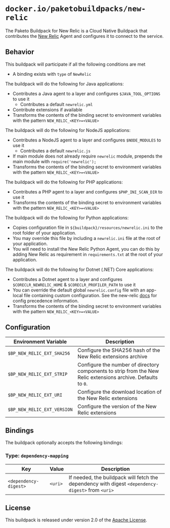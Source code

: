 # `docker.io/paketobuildpacks/new-relic`
The Paketo Buildpack for New Relic is a Cloud Native Buildpack that contributes the [New Relic][n] Agent and configures it to connect to the service.

[n]: https://newrelic.com

## Behavior
This buildpack will participate if all the following conditions are met

* A binding exists with `type` of `NewRelic`

The buildpack will do the following for Java applications:

* Contributes a Java agent to a layer and configures `$JAVA_TOOL_OPTIONS` to use it
  * Contributes a default `newrelic.yml`
* Contribute extensions if available
* Transforms the contents of the binding secret to environment variables with the pattern `NEW_RELIC_<KEY>=<VALUE>`

The buildpack will do the following for NodeJS applications:

* Contributes a NodeJS agent to a layer and configures `$NODE_MODULES` to use it
  * Contributes a default `newrelic.js`
* If main module does not already require `newrelic` module, prepends the main module with `require('newrelic');`
* Transforms the contents of the binding secret to environment variables with the pattern `NEW_RELIC_<KEY>=<VALUE>`

The buildpack will do the following for PHP applications:

* Contributes a PHP agent to a layer and configures `$PHP_INI_SCAN_DIR` to use it
* Transforms the contents of the binding secret to environment variables with the pattern `NEW_RELIC_<KEY>=<VALUE>`

The buildpack will do the following for Python applications:

* Copies configuration file in `${buildpack}/resources/newrelic.ini` to the root folder of your application.
* You may override this file by including a `newrelic.ini` file at the root of your application.
* You will need to install the New Relic Python Agent, you can do this by adding New Relic as requirement in `requirements.txt` at the root of your application.

The buildpack will do the following for Dotnet (.NET) Core applications:

* Contributes a Dotnet agent to a layer and configures `$CORECLR_NEWRELIC_HOME` & `$CORECLR_PROFILER_PATH` to use it
* You can override the default global `newrelic.config` file with an app-local file containing custom configuration. See the new-relic [docs](https://docs.newrelic.com/docs/apm/agents/net-agent/configuration/net-agent-configuration/#config-options-precedence) for config precedence information.
* Transforms the contents of the binding secret to environment variables with the pattern `NEW_RELIC_<KEY>=<VALUE>`


## Configuration
| Environment Variable | Description
| -------------------- | -----------
| `$BP_NEW_RELIC_EXT_SHA256` | Configure the SHA256 hash of the New Relic extensions archive
| `$BP_NEW_RELIC_EXT_STRIP` | Configure the number of directory components to strip from the New Relic extensions archive. Defaults to `0`.
| `$BP_NEW_RELIC_EXT_URI` | Configure the download location of the New Relic extensions
| `$BP_NEW_RELIC_EXT_VERSION` | Configure the version of the New Relic extensions

## Bindings
The buildpack optionally accepts the following bindings:

### Type: `dependency-mapping`
|Key                   | Value   | Description
|----------------------|---------|------------
|`<dependency-digest>` | `<uri>` | If needed, the buildpack will fetch the dependency with digest `<dependency-digest>` from `<uri>`

## License

This buildpack is released under version 2.0 of the [Apache License][a].

[a]: http://www.apache.org/licenses/LICENSE-2.0
